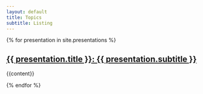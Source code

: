 ```yaml
---
layout: default
title: Topics
subtitle: Listing
---
```

<div class="presentations">
    {% for presentation in site.presentations %}
       <h2><a href="{{ presentation.url | prepend: site.baseurl }}"><span class="presentation-title">{{ presentation.title }}</span>: <span class="presentation-subtitle">{{ presentation.subtitle }}</span></a></h2>
       <p>{{content}}</p>
    {% endfor %}
</div>
